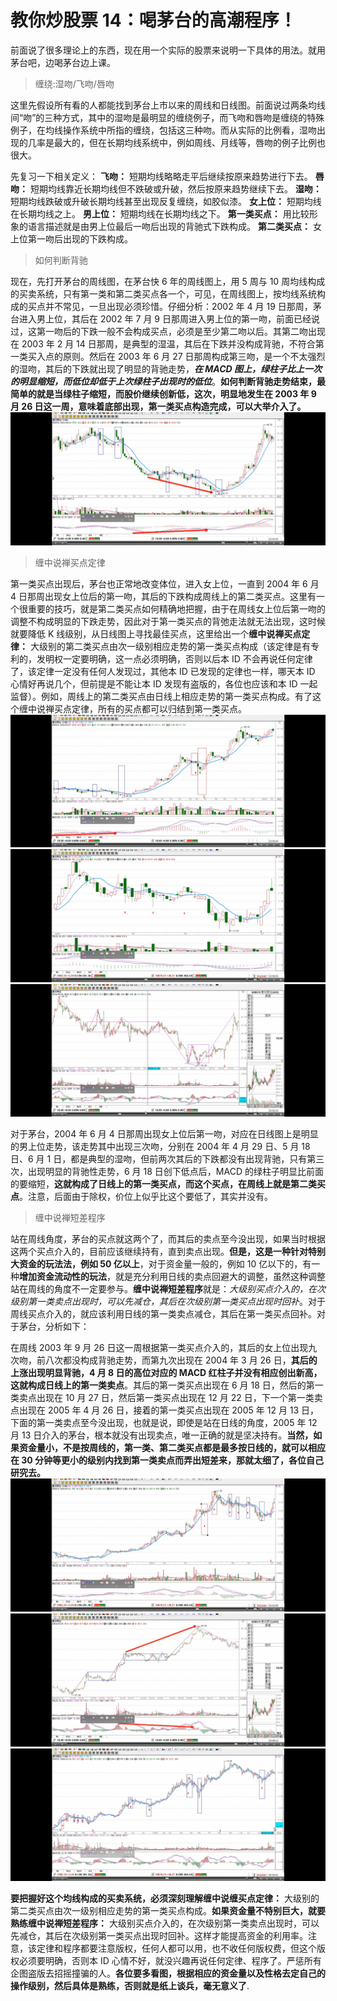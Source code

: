 # 教你炒股票 14：喝茅台的高潮程序！

前面说了很多理论上的东西，现在用一个实际的股票来说明一下具体的用法。就用茅台吧，边喝茅台边上课。

> 缠绕:湿吻/飞吻/唇吻

这里先假设所有看的人都能找到茅台上市以来的周线和日线图。前面说过两条均线间“吻”的三种方式，其中的湿吻是最明显的缠绕例子，而飞吻和唇吻是缠绕的特殊例子，在均线操作系统中所指的缠绕，包括这三种吻。而从实际的比例看，湿吻出现的几率是最大的，但在长期均线系统中，例如周线、月线等，唇吻的例子比例也很大。

先复习一下相关定义：
**飞吻：** 短期均线略略走平后继续按原来趋势进行下去。
**唇吻：** 短期均线靠近长期均线但不跌破或升破，然后按原来趋势继续下去。
**湿吻：** 短期均线跌破或升破长期均线甚至出现反复缠绕，如胶似漆。
**女上位：** 短期均线在长期均线之上。
**男上位：** 短期均线在长期均线之下。
**第一类买点：** 用比较形象的语言描述就是由男上位最后一吻后出现的背驰式下跌构成。
**第二类买点：** 女上位第一吻后出现的下跌构成。

> 如何判断背驰

现在，先打开茅台的周线图，在茅台快 6 年的周线图上，用 5 周与 10 周均线构成的买卖系统，只有第一类和第二类买点各一个，可见，在周线图上，按均线系统构成的买点并不常见，一旦出现必须珍惜。仔细分析：2002 年 4 月 19 日那周，茅台进入男上位，其后在 2002 年 7 月 9 日那周进入男上位的第一吻，前面已经说过，这第一吻后的下跌一般不会构成买点，必须是至少第二吻以后。其第二吻出现在 2003 年 2 月 14 日那周，是典型的湿温，其后在下跌并没构成背驰，不符合第一类买入点的原则。然后在 2003 年 6 月 27 日那周构成第三吻，是一个不太强烈的湿吻，其后的下跌就出现了明显的背驰走势，**_在 MACD 图上，绿柱子比上一次的明显缩短，而低位却低于上次绿柱子出现时的低位_**。**如何判断背驰走势结束，最简单的就是当绿柱子缩短，而股价继续创新低，这次，明显地发生在 2003 年 9 月 26 日这一周，意味着底部出现，第一类买点构造完成，可以大举介入了。**
![](./1.png)

> 缠中说禅买点定律

第一类买点出现后，茅台也正常地改变体位，进入女上位，一直到 2004 年 6 月 4 日那周出现女上位后的第一吻，其后的下跌构成周线上的第二类买点。这里有一个很重要的技巧，就是第二类买点如何精确地把握，由于在周线女上位后第一吻的调整不构成明显的下跌走势，因此对于第一类买点的背弛走法就无法出现，这时候就要降低 K 线级别，从日线图上寻找最佳买点，这里给出一个**缠中说禅买点定律：** 大级别的第二类买点由次一级别相应走势的第一类买点构成（该定律是有专利的，发明权一定要明确，这一点必须明确，否则以后本 ID 不会再说任何定律了，该定律一定没有任何人发现过，其他本 ID 已发现的定律也一样，哪天本 ID 心情好再说几个，但前提是不能让本 ID 发现有盗版的，各位也应该和本 ID 一起监督）。例如，周线上的第二类买点由日线上相应走势的第一类买点构成。有了这个缠中说禅买点定律，所有的买点都可以归结到第一类买点。
![](./2.png)
![](./3.png)
![](./4.png)

对于茅台，2004 年 6 月 4 日那周出现女上位后第一吻，对应在日线图上是明显的男上位走势，该走势其中出现三次吻，分别在 2004 年 4 月 29 日、5 月 18 日、6 月 1 日，都是典型的湿吻，但前两次其后的下跌都没有出现背驰，只有第三次，出现明显的背驰性走势，6 月 18 日创下低点后，MACD 的绿柱子明显比前面的要缩短，**这就构成了日线上的第一类买点，而这个买点，在周线上就是第二类买点**。注意，后面由于除权，价位上似乎比这个要低了，其实并没有。

> 缠中说禅短差程序

站在周线角度，茅台的买点就这两个了，而其后的卖点至今没出现，如果当时根据这两个买点介入的，目前应该继续持有，直到卖点出现。**但是，这是一种针对特别大资金的玩法法，例如 50 亿以上**，对于资金量一般的，例如 10 亿以下的，有一种**增加资金流动性的玩法**，就是充分利用日线的卖点回避大的调整，虽然这种调整站在周线的角度不一定要参与。**缠中说禅短差程序**就是：_大级别买点介入的，在次级别第一类卖点出现时，可以先减仓，其后在次级别第一类买点出现时回补_。对于周线买点介入的，就应该利用日线的第一类卖点减仓，其后在第一类买点回补。对于茅台，分析如下：

在周线 2003 年 9 月 26 日这一周根据第一类买点介入的，其后的女上位出现九次吻，前八次都没构成背驰走势，而第九次出现在 2004 年 3 月 26 日，**其后的上涨出现明显背驰，4 月 8 日的高位对应的 MACD 红柱子并没有相应创出新高，这就构成日线上的第一类卖点**。其后的第一类买点出现在 6 月 18 日，然后的第一类卖点出现在 10 月 27 日，然后第一类买点出现在 12 月 22 日，下一个第一类卖点出现在 2005 年 4 月 26 日，接着的第一类买点出现在 2005 年 12 月 13 日，下面的第一类卖点至今没出现，也就是说，即使是站在日线的角度，2005 年 12 月 13 日介入的茅台，根本就没有出现卖点，唯一正确的就是坚决持有。**当然，如果资金量小，不是按周线的，第一类、第二类买点都是最多按日线的，就可以相应在 30 分钟等更小的级别内找到第一类卖点而弄出短差来，那就太细了，各位自己研究去。**
![](./5.png)
![](./6.png)
![](./7.png)

**要把握好这个均线构成的买卖系统，必须深刻理解缠中说缠买点定律：** 大级别的第二类买点由次一级别相应走势的第一类买点构成。**如果资金量不特别巨大，就要熟练缠中说禅短差程序：** 大级别买点介入的，在次级别第一类卖点出现时，可以先减仓，其后在次级别第一类买点出现时回补。这样才能提高资金的利用率。注意，该定律和程序都要注意版权，任何人都可以用，也不收任何版权费，但这个版权必须要明确，否则本 ID 心情不好，就没兴趣再说任何定律、程序了。严惩所有企图盗版去招摇撞骗的人。**各位要多看图，根据相应的资金量以及性格去定自己的操作级别，然后具体是熟练，否则就是纸上谈兵，毫无意义了**.
